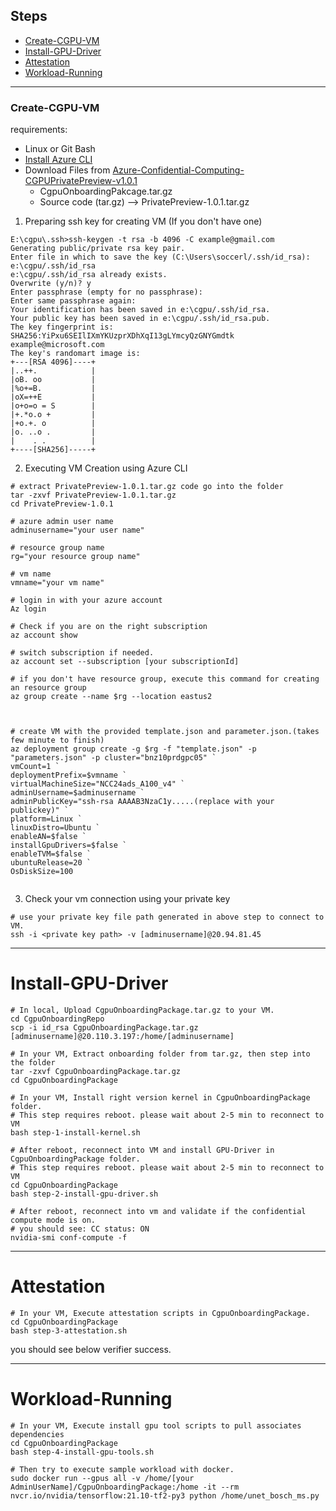 ## Steps

- [Create-CGPU-VM](#Create-CGPU-VM)
- [Install-GPU-Driver](#Install-GPU-Driver) 
- [Attestation ](#Attestation) 
- [Workload-Running](#Workload-Running) 



-----
### Create-CGPU-VM


requirements:

- Linux or Git Bash
- [Install Azure CLI](https://docs.microsoft.com/en-us/cli/azure/install-azure-cli) 
- Download Files from [Azure-Confidential-Computing-CGPUPrivatePreview-v1.0.1](https://github.com/Azure-Confidential-Computing/PrivatePreview/releases/tag/V1.0.1 )
  - CgpuOnboardingPakcage.tar.gz
  - Source code (tar.gz) --> PrivatePreview-1.0.1.tar.gz

1. Preparing ssh key for creating VM (If you don't have one)
```
E:\cgpu\.ssh>ssh-keygen -t rsa -b 4096 -C example@gmail.com
Generating public/private rsa key pair.
Enter file in which to save the key (C:\Users\soccerl/.ssh/id_rsa): e:\cgpu/.ssh/id_rsa
e:\cgpu/.ssh/id_rsa already exists.
Overwrite (y/n)? y
Enter passphrase (empty for no passphrase):
Enter same passphrase again:
Your identification has been saved in e:\cgpu/.ssh/id_rsa.
Your public key has been saved in e:\cgpu/.ssh/id_rsa.pub.
The key fingerprint is:
SHA256:YiPxu6SEIlIXmYKUzprXDhXqI13gLYmcyQzGNYGmdtk example@microsoft.com
The key's randomart image is:
+---[RSA 4096]----+
|..++.            |
|oB. oo           |
|%o+=B.           |
|oX=++E           |
|o+o=o = S        |
|+.*o.o +         |
|+o.+. o          |
|o. ..o .         |
|    . .          |
+----[SHA256]-----+
```
2. Executing VM Creation using Azure CLI
```
# extract PrivatePreview-1.0.1.tar.gz code go into the folder
tar -zxvf PrivatePreview-1.0.1.tar.gz
cd PrivatePreview-1.0.1

# azure admin user name
adminusername="your user name"

# resource group name
rg="your resource group name"

# vm name 
vmname="your vm name"

# login in with your azure account
Az login

# Check if you are on the right subscription
az account show

# switch subscription if needed.
az account set --subscription [your subscriptionId]

# if you don't have resource group, execute this command for creating an resource group
az group create --name $rg --location eastus2



# create VM with the provided template.json and parameter.json.(takes few minute to finish)
az deployment group create -g $rg -f "template.json" -p "parameters.json" -p cluster="bnz10prdgpc05" `
vmCount=1 `
deploymentPrefix=$vmname `
virtualMachineSize="NCC24ads_A100_v4" `
adminUsername=$adminusername `
adminPublicKey="ssh-rsa AAAAB3NzaC1y.....(replace with your publickey)" `
platform=Linux `
linuxDistro=Ubuntu `
enableAN=$false `
installGpuDrivers=$false `
enableTVM=$false `
ubuntuRelease=20 `
OsDiskSize=100


```
 3. Check your vm connection using your private key
```
# use your private key file path generated in above step to connect to VM.
ssh -i <private key path> -v [adminusername]@20.94.81.45
```
---------------
# Install-GPU-Driver

```
# In local, Upload CgpuOnboardingPackage.tar.gz to your VM.
cd CgpuOnboardingRepo 
scp -i id_rsa CgpuOnboardingPackage.tar.gz [adminusername]@20.110.3.197:/home/[adminusername]

# In your VM, Extract onboarding folder from tar.gz, then step into the folder
tar -zxvf CgpuOnboardingPackage.tar.gz
cd CgpuOnboardingPackage 

# In your VM, Install right version kernel in CgpuOnboardingPackage folder.
# This step requires reboot. please wait about 2-5 min to reconnect to VM
bash step-1-install-kernel.sh

# After reboot, reconnect into VM and install GPU-Driver in CgpuOnboardingPackage folder.
# This step requires reboot. please wait about 2-5 min to reconnect to VM
cd CgpuOnboardingPackage 
bash step-2-install-gpu-driver.sh

# After reboot, reconnect into vm and validate if the confidential compute mode is on.
# you should see: CC status: ON
nvidia-smi conf-compute -f 

```
---------------

# Attestation
```
# In your VM, Execute attestation scripts in CgpuOnboardingPackage.
cd CgpuOnboardingPackage 
bash step-3-attestation.sh
```
you should see below verifier success.

-----------------
# Workload-Running

```
# In your VM, Execute install gpu tool scripts to pull associates dependencies
cd CgpuOnboardingPackage 
bash step-4-install-gpu-tools.sh

# Then try to execute sample workload with docker.
sudo docker run --gpus all -v /home/[your AdminUserName]/CgpuOnboardingPackage:/home -it --rm nvcr.io/nvidia/tensorflow:21.10-tf2-py3 python /home/unet_bosch_ms.py

```




